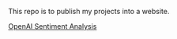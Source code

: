 This repo is to publish my projects into a website.

[OpenAI Sentiment Analysis](./ChatGPT_sentiment_analysis/README.md)